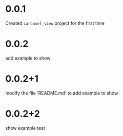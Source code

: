 # 0.0.1

Created `carousel_view` project for the first time

# 0.0.2

add example to show

# 0.0.2+1

modify the file 'README.md' to add example to show

# 0.0.2+2

show example test
